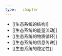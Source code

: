 ```yaml
---
type:   chapter
---
```


*   [[生态系统的结构]]
*   [[生态系统的能量流动]]
*   [[生态系统的物质循环]]
*   [[生态系统的信息传递]]
*   [[生态系统的稳定性]]